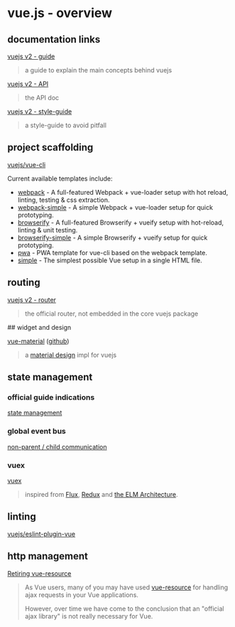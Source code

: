# vue.js - overview

## documentation links

[vuejs v2 - guide](https://vuejs.org/v2/guide/)

> a guide to explain the main concepts behind vuejs

[vuejs v2 - API](https://vuejs.org/v2/api)

> the API doc

[vuejs v2 - style-guide](https://vuejs.org/v2/style-guide)

> a style-guide to avoid pitfall

## project scaffolding

[vuejs/vue-cli](https://github.com/vuejs/vue-cli)

Current available templates include:

- [webpack](https://github.com/vuejs-templates/webpack) - A full-featured Webpack + vue-loader setup with hot reload, linting, testing & css extraction.
- [webpack-simple](https://github.com/vuejs-templates/webpack-simple) - A simple Webpack + vue-loader setup for quick prototyping.
- [browserify](https://github.com/vuejs-templates/browserify) - A full-featured Browserify + vueify setup with hot-reload, linting & unit testing.
- [browserify-simple](https://github.com/vuejs-templates/browserify-simple) - A simple Browserify + vueify setup for quick prototyping.
- [pwa](https://github.com/vuejs-templates/pwa) - PWA template for vue-cli based on the webpack template.
- [simple](https://github.com/vuejs-templates/simple) - The simplest possible Vue setup in a single HTML file.

## routing

[vuejs v2 - router](https://router.vuejs.org/en/)

> the official router, not embedded in the core vuejs package

## widget and design

[vue-material](http://vuematerial.io/#/) ([github](https://github.com/vuematerial/vue-material))

> a [material design](https://material.io/guidelines/) impl for vuejs

## state management

### official guide indications

[state management](https://vuejs.org/v2/guide/state-management.html) 

### global event bus

[non-parent / child communication](https://vuejs.org/v2/guide/components.html#Non-Parent-Child-Communication)

### vuex

[vuex](https://vuex.vuejs.org/en/)

> inspired from [Flux](https://facebook.github.io/flux/docs/overview.html), [Redux](http://redux.js.org/) and [the ELM Architecture](https://guide.elm-lang.org/architecture/).

## linting

[vuejs/eslint-plugin-vue](https://github.com/vuejs/eslint-plugin-vue)

## http management

[Retiring vue-resource](https://medium.com/the-vue-point/retiring-vue-resource-871a82880af4)

> As Vue users, many of you may have used [vue-resource](https://github.com/pagekit/vue-resource) for handling ajax requests in your Vue applications.
> 
> However, over time we have come to the conclusion that an "official ajax library" is not really necessary for Vue.
